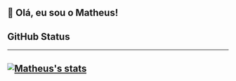 ## 👋 Olá, eu sou o Matheus!

## GitHub Status
---
[![Matheus's stats](https://github-readme-stats.vercel.app/api?username=matheusmi2&show_icons=true&theme=omni)](https://github.com/matheusmi2/github-readme-stats)
---
